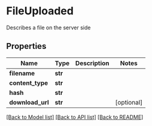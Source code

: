 # FileUploaded

Describes a file on the server side 
## Properties
Name | Type | Description | Notes
------------ | ------------- | ------------- | -------------
**filename** | **str** |  | 
**content_type** | **str** |  | 
**hash** | **str** |  | 
**download_url** | **str** |  | [optional] 

[[Back to Model list]](../README.md#documentation-for-models) [[Back to API list]](../README.md#documentation-for-api-endpoints) [[Back to README]](../README.md)


